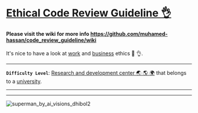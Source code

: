 # [Ethical Code Review Guideline 👌](https://youtu.be/sUQXLTGgel0)

#### Please visit the wiki for more info https://github.com/muhamed-hassan/code_review_guideline/wiki

It's nice to have a look at [work](https://en.wikipedia.org/wiki/Work_ethic) and [business](https://en.wikipedia.org/wiki/Business_ethics) ethics 🤔 👌.

***

**`Difficulty Level`**: [Research and development center 🌏 🌎 🌍](https://en.wikipedia.org/wiki/Research_and_development) that belongs to a [university](https://en.wikipedia.org/wiki/University).

***
***

![superman_by_ai_visions_dhibol2](https://github.com/user-attachments/assets/670a81b4-25f3-403c-92e8-b8320687149f)




